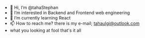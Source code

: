 - 👋 Hi, I’m @tahaStephan
- 👀 I’m interested in Backend and Frontend web engineering 
- 🌱 I’m currently learning React
- 📫 How to reach me? there is my e-mail; tahaulgi@outlook.com
- what you looking at fool that's it all
